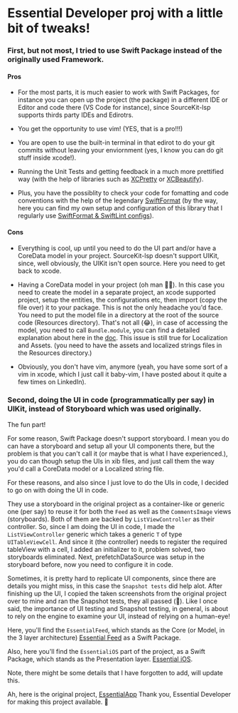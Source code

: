 # Essential Developer proj with a little bit of tweaks!

### First, but not most, I tried to use Swift Package instead of the originally used Framework. 

#### Pros

* For the most parts, it is much easier to work with Swift Packages, for instance you can open up the project (the package) in a different IDE or Editor and code there (VS Code for instance), since SourceKit-lsp supports thirds party IDEs and Edirotrs.

* You get the opportunity to use vim! (YES, that is a pro!!!)

* You are open to use the built-in terminal in that edirot to do your git commits without leaving your enviornment (yes, I know you can do git stuff inside xcode!).

* Running the Unit Tests and getting feedback in a much more prettified way (with the help of libraries such as [XCPretty](https://github.com/xcpretty/xcpretty) or [XCBeautify](https://github.com/tuist/xcbeautify)).

* Plus, you have the possiblity to check your code for fomatting and code conventions with the help of the legendary [SwiftFormat](https://github.com/nicklockwood/SwiftFormat) (by the way, here you can find my own setup and configuration of this library that I regularly use [SwiftFormat & SwiftLint configs](https://github.com/TheAlienMann/SwiftLintingConfig)).

#### Cons

* Everything is cool, up until you need to do the UI part and/or have a CoreData model in your project. SourceKit-lsp doesn't support UIKit, since, well obviously, the UIKit isn't open source. Here you need to get back to xcode.

* Having a CoreData model in your project (oh man 🤦‍♂️). In this case you need to create the model in a separate project, an xcode supported project, setup the entities, the configurations etc, then import (copy the file over) it to your package. This is not the only headache you'd face. You need to put the model file in a directory at the root of the source code (Resources directory). That's not all (😂), in case of accessing the model, you need to call `Bundle.module`, you can find a detailed explanation about here in the [doc](https://developer.apple.com/documentation/xcode/bundling-resources-with-a-swift-package#Access-a-resource-in-code). This issue is still true for Localization and Assets. (you need to have the assets and localized strings files in the Resources directory.)

* Obviously, you don't have vim, anymore (yeah, you have some sort of a vim in xcode, which I just call it baby-vim, I have posted about it quite a few times on LinkedIn).

### Second, doing the UI in code (programmatically per say) in UIKit, instead of Storyboard which was used originally.

The fun part!

For some reason, Swift Package doesn't support storyboard. I mean you do can have a storyboard and setup all your UI components there, but the problem is that you can't call it (or maybe that is what I have experienced.), you do can though setup the UIs in xib files, and just call them the way you'd call a CoreData model or a Localized string file.

For these reasons, and also since I just love to do the UIs in code, I decided to go on with doing the UI in code.

They use a storyboard in the original project as a container-like or generic one (per say) to reuse it for both the `Feed` as well as the `CommentsImage` views (storyboards). Both of them are backed by `ListViewController` as their controller. So, since I am doing the UI in code, I made the `ListViewController` generic which takes a generic `T` of type `UITableViewCell`. And since it (the controller) needs to register the required tableView with a cell, I added an initializer to it, problem solved, two storyboards eliminated. Next, prefetchDataSource was setup in the storyboard before, now you need to configure it in code.

Sometimes, it is pretty hard to replicate UI components, since there are details you might miss, in this case the `Snapshot tests` did help alot. After finishing up the UI, I copied the taken screenshots from the original project over to mine and ran the Snapshot tests, they all passed (🥳). Like I once said, the importance of UI testing and Snapshot testing, in general, is about to rely on the engine to examine your UI, instead of relying on a human-eye!


Here, you'll find the `EssentialFeed`, which stands as the Core (or Model, in the 3 layer architecture) [Essential Feed](https://github.com/TheAlienMann/EssentialFeed) as a Swift Package.

Also, here you'll find the `EssentialiOS` part of the project, as a Swift Package, which stands as the Presentation layer. [Essential iOS](https://github.com/TheAlienMann/EssentialFeediOS).

Note, there might be some details that I have forgotten to add, will update this.


Ah, here is the original project, [EssentialApp](https://github.com/essentialdevelopercom/essential-feed-case-study)
Thank you, Essential Developer for making this project available. 🙏